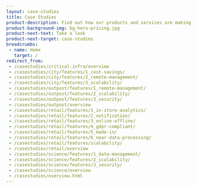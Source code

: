 ```yaml
---
layout: case-studies
title: Case Studies
product-description: Find out how our products and services are making a real difference for our customers.
product-background-img: bg-hero-pricing.jpg
product-next-text: Take a look
product-next-target: case-studies
breadcrumbs:
 - name: Home
   target: /
redirect_from:
 - /casestudies/critical-infra/overview
 - /casestudies/city/features/1_cost-savings/
 - /casestudies/city/features/2_remote-management/
 - /casestudies/city/features/3_scalability/
 - /casestudies/outpost/features/1_remote-management/
 - /casestudies/outpost/features/2_scalability/
 - /casestudies/outpost/features/3_security/
 - /casestudies/outpost/overview
 - /casestudies/retail/features/1_in-store-analytics/
 - /casestudies/retail/features/2_notification/
 - /casestudies/retail/features/3_online-offline/
 - /casestudies/retail/features/4_gdpr-compliant/
 - /casestudies/retail/features/5_made-in/
 - /casestudies/retail/features/6_near-data-processing/
 - /casestudies/retail/features/scalability/
 - /casestudies/retail/overview
 - /casestudies/science/features/1_data-management/
 - /casestudies/science/features/2_scalability/
 - /casestudies/science/features/3_security/
 - /casestudies/science/overview
 - /casestudies/overview.html
---
```

